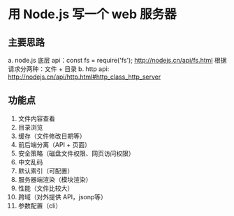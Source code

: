 # 用 Node.js 写一个 web 服务器

## 主要思路

a. node.js 底层 api：const fs = require('fs');  http://nodejs.cn/api/fs.html 根据请求分两种：文件 + 目录
b. http api: http://nodejs.cn/api/http.html#http_class_http_server

## 功能点

1. 文件内容查看
2. 目录浏览
3. 缓存（文件修改日期等）
4. 前后端分离（API + 页面）
5. 安全策略（磁盘文件权限、网页访问权限）
6. 中文乱码
7. 默认索引（可配置）
8. 服务器端渲染（模块渲染）
9. 性能（文件比较大）
10. 跨域（对外提供 API，jsonp等）
11. 参数配置（cli）
